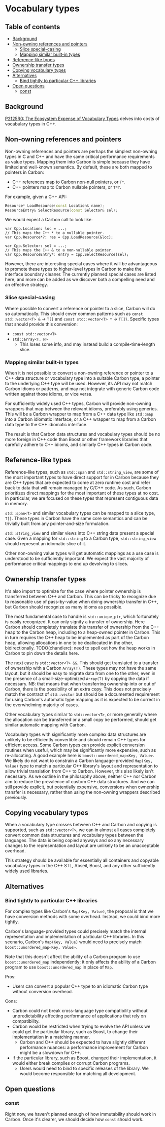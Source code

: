 # Vocabulary types

<!--
Part of the Carbon Language project, under the Apache License v2.0 with LLVM
Exceptions. See /LICENSE for license information.
SPDX-License-Identifier: Apache-2.0 WITH LLVM-exception
-->

## Table of contents

<!-- toc -->

- [Background](#background)
- [Non-owning references and pointers](#non-owning-references-and-pointers)
  - [Slice special-casing](#slice-special-casing)
  - [Mapping similar built-in types](#mapping-similar-built-in-types)
- [Reference-like types](#reference-like-types)
- [Ownership transfer types](#ownership-transfer-types)
- [Copying vocabulary types](#copying-vocabulary-types)
- [Alternatives](#alternatives)
  - [Bind tightly to particular C++ libraries](#bind-tightly-to-particular-c-libraries)
- [Open questions](#open-questions)
  - [const](#const)

<!-- tocstop -->

## Background

[P2125R0: The Ecosystem Expense of Vocabulary Types](http://open-std.org/JTC1/SC22/WG21/docs/papers/2020/p2125r0.pdf)
delves into costs of vocabulary types in C++.

## Non-owning references and pointers

Non-owning references and pointers are perhaps the simplest non-owning types in
C and C++ and have the same critical performance requirements as value types.
Mapping them into Carbon is simple because they have limited and well-known
semantics. By default, these are both mapped to pointers in Carbon:

- C++ references map to Carbon non-null pointers, or `T*`.
- C++ pointers map to Carbon nullable pointers, or `T*?`.

For example, given a C++ API:

```cc
Resource* LoadResource(const Location& name);
ResourceEntry& SelectResource(const Selector& sel);
```

We would expect a Carbon call to look like:

```carbon
var Cpp.Location: loc = ...;
// This maps the C++ * to a nullable pointer.
var Cpp.Resource*?: res = Cpp.LoadResource(&loc);

var Cpp.Selector: sel = ...;
// This maps the C++ & to a non-nullable pointer.
var Cpp.ResourceEntry*: entry = Cpp.SelectResource(sel);
```

However, there are interesting special cases where it will be advantageous to
promote these types to higher-level types in Carbon to make the interface
boundary cleaner. The currently planned special cases are listed here, and more
can be added as we discover both a compelling need and an effective strategy.

### Slice special-casing

Where possible to convert a reference or pointer to a slice, Carbon will do so
automatically. This should cover common patterns such as
`const std::vector<T> &` -> `T[]` and `const std::vector<T> *` -> `T[]?`.
Specific types that should provide this conversion:

- `const std::vector<T>`
- `std::array<T, N>`
  - This loses some info, and may instead build a compile-time-length slice.

### Mapping similar built-in types

When it is not possible to convert a non-owning reference or pointer to a C++
data structure or vocabulary type into a suitable Carbon type, a pointer to the underlying C++
type will be used. However, its API may not match Carbon idioms or patterns, and
may not integrate with generic Carbon code written against those idioms, or vice
versa.

For sufficiently widely used C++ types, Carbon will provide non-owning wrappers
that map between the relevant idioms, preferably using generics. This will be a
Carbon wrapper to map from a C++ data type like `std::map` into a Carbon
idiomatic interface, or a C++ wrapper to map from a Carbon data type to the C++
idiomatic interface.

The result is that Carbon data structures and vocabulary types should be no more
foreign in C++ code than Boost or other framework libraries that carefully
adhere to C++ idioms, and similarly C++ types in Carbon code.

## Reference-like types

Reference-like types, such as `std::span` and `std::string_view`, are some of
the most important types to have direct support for in Carbon because they are
C++ types that are expected to come at zero runtime cost and refer back to data
that will remain managed by C/C++ code. As such, Carbon prioritizes direct
mappings for the most important of these types at no cost. In particular, we are
focused on these types that represent contiguous data in memory.

`std::span<T>` and similar vocabulary types can be mapped to a slice type,
`T[]`. These types in Carbon have the same core semantics and can be trivially
built from any pointer-and-size formulation.

`std::string_view` and similar views into C++ string data present a special
case. Gven a mapping for `std::string` to a Carbon type, `std::string_view`
should represent an idiomatic slice of it.

Other non-owning value types will get automatic mappings as a use case is
understood to be sufficiently important. We expect the vast majority of
performance critical mappings to end up devolving to slices.

## Ownership transfer types

It's also import to optimize for the case where pointer ownership is transferred
between C++ and Carbon. This can be tricky to recognize due to reasonable use of
pass-by-value when doing ownership transfer in C++, but Carbon should recognize
as many idioms as possible.

The most fundamental case to handle is `std::unique_ptr`, which fortunately is
easily recognized. It can only signify a transfer of ownership. Here Carbon
should completely translate this transfer of ownership from the C++ heap to the
Carbon heap, including to a heap-owned pointer in Carbon. This in turn requires
the C++ heap to be implemented as part of the Carbon heap, allowing allocations
in one to be deallocated in the other, bidirectionally. TODO(chandlerc): need to
spell out how the heap works in Carbon to pin down the details here.

The next case is `std::vector<T> &&`. This should get translated to a transfer
of ownership with a Carbon `Array(T)`. These types may not have the same layout,
but it should be easy to migrate data from one to the other, even in the
presence of a small-size-optimized `Array(T)` by copying the data if necessary.
NB: that means that when transferring ownership into or out of Carbon, there is
the possibility of an extra copy. This does not precisely match the contract of
`std::vector` but should be a documented requirement for using Carbon's
automatic type mapping as it is expected to be correct in the overwhelming
majority of cases.

Other vocabulary types similar to `std::vector<T>`, or more generally where the
allocation can be transferred or a small copy be performed, should get similar
automatic mapping with Carbon.

Vocabulary types with significantly more complex data structures are unlikely to
be efficiently convertible and should remain C++ types for efficient access.
Some Carbon types can provide explicit conversion routines when useful, which
may be significantly more expensive, such as re-allocating. A good example here
is `boost::unordered_map<Key, Value>`. We likely do not want to constrain a
Carbon language-provided `Map(Key, Value)` type to match a particular C++
library's layout and representation to allow trivial translation from C++ to
Carbon. However, this also likely isn't necessary. As we outline in the
philosophy above, neither C++ nor Carbon aim to reduce the prevalence of custom
C++ data structures. And we can still provide explicit, but potentially
expensive, conversions when ownership transfer is necessary, rather than using
the non-owning wrappers described previously.

## Copying vocabulary types

When a vocabulary type crosses between C++ and Carbon and copying is supported,
such as `std::vector<T>`, we can in almost all cases completely convert common
data structures and vocabulary types between the languages. The data is being
copied anyways and so any necessary changes to the representation and layout are
unlikely to be an unacceptable overhead.

This strategy should be available for essentially all containers and copyable
vocabulary types in the C++ STL, Abseil, Boost, and any other sufficiently
widely used libraries.

## Alternatives

### Bind tightly to particular C++ libraries

For complex types like Carbon's `Map(Key, Value)`, the proposal is that we have
conversion methods with some overhead. Instead, we could bind more tightly.

Carbon's language-provided types could precisely match the internal
representation and implementation of particular C++ libraries. In this scenario,
Carbon's `Map(Key, Value)` would need to precisely match
`boost::unordered_map<Key, Value>`.

Note that this doesn't affect the ability of a Carbon program to use
`boost::unordered_map` independently; it only affects the ability of a Carbon
program to use `boost::unordered_map` in place of `Map`.

Pros:

- Users can convert a popular C++ type to an idiomatic Carbon type without
  conversion overhead.

Cons:

- Carbon could not break cross-language type compatibility without
  unpredictability affecting performance of applications that rely on
  compatibility.
- Carbon would be restricted when trying to evolve the API unless we could get
  the particular library, such as Boost, to change their implementation in a
  matching manner.
  - Carbon and C++ should be expected to have slightly different performance
    nuances: a performance improvement for Carbon might be a slowdown for C++.
- If the particular library, such as Boost, changed their implementation, it
  would either break compiles or corrupt Carbon programs.
  - Users would need to bind to specific releases of the library. We would
    become responsible for matching all development.

## Open questions

### const

Right now, we haven't planned enough of how immutability should work in Carbon.
Once it's clearer, we should decide how `const` should work.
